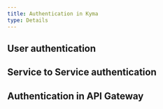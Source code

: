 ```yaml
---
title: Authentication in Kyma
type: Details
---
```


## User authentication

## Service to Service authentication

## Authentication in API Gateway
